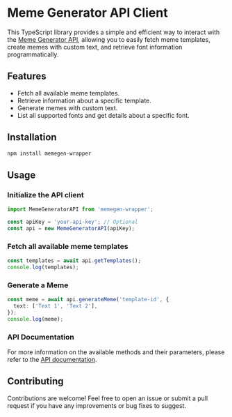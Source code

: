 # Meme Generator API Client

This TypeScript library provides a simple and efficient way to interact with the [Meme Generator API](https://api.memegen.link/docs/), allowing you to easily fetch meme templates, create memes with custom text, and retrieve font information programmatically.

## Features

- Fetch all available meme templates.
- Retrieve information about a specific template.
- Generate memes with custom text.
- List all supported fonts and get details about a specific font.

## Installation

```bash
npm install memegen-wrapper
```

## Usage

### Initialize the API client

```typescript
import MemeGeneratorAPI from 'memegen-wrapper';

const apiKey = 'your-api-key'; // Optional
const api = new MemeGeneratorAPI(apiKey);
```

### Fetch all available meme templates

```typescript
const templates = await api.getTemplates();
console.log(templates);
```

### Generate a Meme

```typescript
const meme = await api.generateMeme('template-id', {
  text: ['Text 1', 'Text 2'],
});
console.log(meme);
```

### API Documentation

For more information on the available methods and their parameters, please refer to the [API documentation](https://api.memegen.link/docs/).

## Contributing

Contributions are welcome! Feel free to open an issue or submit a pull request if you have any improvements or bug fixes to suggest.
